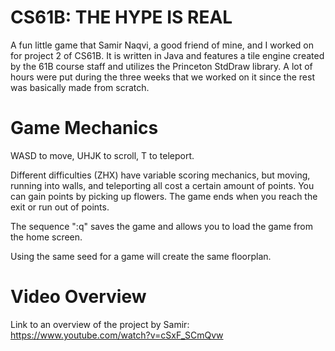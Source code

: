# CS61B: THE HYPE IS REAL
A fun little game that Samir Naqvi, a good friend of mine, and I worked on for project 2 of CS61B. It is written in Java and features a tile engine created by the 61B course staff and utilizes the Princeton StdDraw library. A lot of hours were put during the three weeks that we worked on it since the rest was basically made from scratch.

# Game Mechanics
WASD to move, UHJK to scroll, T to teleport.

Different difficulties (ZHX) have variable scoring mechanics, but moving, running into walls, and teleporting all cost a certain amount of points. You can gain points by picking up flowers. The game ends when you reach the exit or run out of points.

The sequence ":q" saves the game and allows you to load the game from the home screen.

Using the same seed for a game will create the same floorplan.

# Video Overview
Link to an overview of the project by Samir: https://www.youtube.com/watch?v=cSxF_SCmQvw
